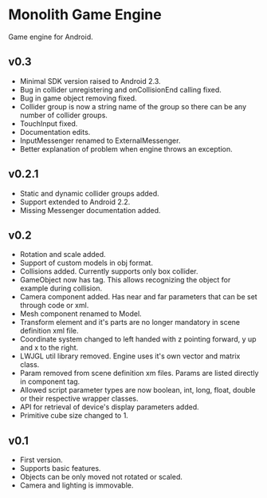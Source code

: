 # Monolith Game Engine
Game engine for Android.

## v0.3
* Minimal SDK version raised to Android 2.3.
* Bug in collider unregistering and onCollisionEnd calling fixed.
* Bug in game object removing fixed.
* Collider group is now a string name of the group so there can be any number of collider groups.
* TouchInput fixed.
* Documentation edits.
* InputMessenger renamed to ExternalMessenger.
* Better explanation of problem when engine throws an exception.

## v0.2.1
* Static and dynamic collider groups added.
* Support extended to Android 2.2.
* Missing Messenger documentation added.

## v0.2
* Rotation and scale added.
* Support of custom models in obj format.
* Collisions added. Currently supports only box collider.
* GameObject now has tag. This allows recognizing the object for example during collision.
* Camera component added. Has near and far parameters that can be set through code or xml.
* Mesh component renamed to Model.
* Transform element and it's parts are no longer mandatory in scene definition xml file.
* Coordinate system changed to left handed with z pointing forward, y up and x to the right.
* LWJGL util library removed. Engine uses it's own vector and matrix class.
* Param removed from scene definition xm files. Params are listed directly in component tag.
* Allowed script parameter types are now boolean, int, long, float, double or their respective wrapper classes.
* API for retrieval of device's display parameters added.
* Primitive cube size changed to 1.

## v0.1
* First version.
* Supports basic features.
* Objects can be only moved not rotated or scaled.
* Camera and lighting is immovable.